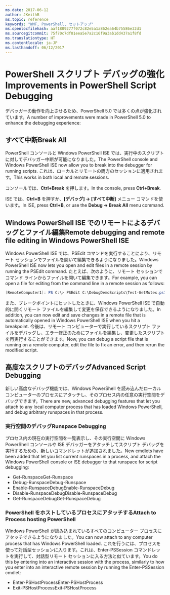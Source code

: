 ```yaml
---
ms.date: 2017-06-12
author: JKeithB
ms.topic: reference
keywords: "WMF, PowerShell, セットアップ"
ms.openlocfilehash: aaf1809277f072c82e5a1a862ea64b75586e32d1
ms.sourcegitcommit: 75f70c7df01eea5e7a2c16f9a3ab1dd437a1f8fd
ms.translationtype: HT
ms.contentlocale: ja-JP
ms.lasthandoff: 06/12/2017
---
```

# <a name="improvements-in-powershell-script-debugging"></a><span data-ttu-id="f834f-102">PowerShell スクリプト デバッグの強化</span><span class="sxs-lookup"><span data-stu-id="f834f-102">Improvements in PowerShell Script Debugging</span></span>

<span data-ttu-id="f834f-103">デバッガーの動作を向上させるため、PowerShell 5.0 では多くの点が強化されています。</span><span class="sxs-lookup"><span data-stu-id="f834f-103">A number of improvements were made in PowerShell 5.0 to enhance the debugging experience:</span></span>

## <a name="break-all"></a><span data-ttu-id="f834f-104">すべて中断</span><span class="sxs-lookup"><span data-stu-id="f834f-104">Break All</span></span>

<span data-ttu-id="f834f-105">PowerShell コンソールと Windows PowerShell ISE では、実行中のスクリプトに対してデバッガー中断が可能になりました。</span><span class="sxs-lookup"><span data-stu-id="f834f-105">The PowerShell console and Windows PowerShell ISE now allow you to break into the debugger for running scripts.</span></span> <span data-ttu-id="f834f-106">これは、ローカルとリモートの両方のセッションに適用されます。</span><span class="sxs-lookup"><span data-stu-id="f834f-106">This works in both local and remote sessions.</span></span>

<span data-ttu-id="f834f-107">コンソールでは、**Ctrl+Break** を押します。</span><span class="sxs-lookup"><span data-stu-id="f834f-107">In the console, press **Ctrl+Break**.</span></span>

<span data-ttu-id="f834f-108">ISE では、**Ctrl+B** を押すか、**[デバッグ] -> [すべて中断]** メニュー コマンドを使います。</span><span class="sxs-lookup"><span data-stu-id="f834f-108">In ISE, press **Ctrl+B**, or use the **Debug -> Break All** menu command.</span></span>

## <a name="remote-debugging-and-remote-file-editing-in-windows-powershell-ise"></a><span data-ttu-id="f834f-109">Windows PowerShell ISE でのリモートによるデバッグとファイル編集</span><span class="sxs-lookup"><span data-stu-id="f834f-109">Remote debugging and remote file editing in Windows PowerShell ISE</span></span>

<span data-ttu-id="f834f-110">Windows PowerShell ISE では、PSEdit コマンドを実行することにより、リモート セッションでファイルを開いて編集できるようになりました。</span><span class="sxs-lookup"><span data-stu-id="f834f-110">Windows PowerShell ISE now lets you open and edit files in a remote session by running the PSEdit command.</span></span>
<span data-ttu-id="f834f-111">たとえば、次のように、リモート セッションでコマンド ラインからファイルを開いて編集できます。</span><span class="sxs-lookup"><span data-stu-id="f834f-111">For example, you can open a file for editing from the command line in a remote session as follows:</span></span>

```powershell
[RemoteComputer1]: PS C:\> PSEdit C:\DebugDemoScripts\Test-GetMutex.ps1
```

<span data-ttu-id="f834f-112">また、ブレークポイントにヒットしたときに、Windows PowerShell ISE で自動的に開くリモート ファイルを編集して変更を保存できるようになりました。</span><span class="sxs-lookup"><span data-stu-id="f834f-112">In addition, you can now edit and save changes in a remote file that is automatically opened in Windows PowerShell ISE when you hit a breakpoint.</span></span>
<span data-ttu-id="f834f-113">今後は、リモート コンピューターで実行しているスクリプト ファイルをデバッグし、エラー修正のためにファイルを編集し、変更したスクリプトを再実行することができます。</span><span class="sxs-lookup"><span data-stu-id="f834f-113">Now, you can debug a script file that is running on a remote computer, edit the file to fix an error, and then rerun the modified script.</span></span>

## <a name="advanced-script-debugging"></a><span data-ttu-id="f834f-114">高度なスクリプトのデバッグ</span><span class="sxs-lookup"><span data-stu-id="f834f-114">Advanced Script Debugging</span></span>

<span data-ttu-id="f834f-115">新しい高度なデバッグ機能では、Windows PowerShell を読み込んだローカル コンピューターのプロセスにアタッチし、そのプロセス内の任意の実行空間をデバッグできます。</span><span class="sxs-lookup"><span data-stu-id="f834f-115">There are new, advanced debugging features that let you attach to any local computer process that has loaded Windows PowerShell, and debug arbitrary runspaces in that process.</span></span>

### <a name="runspace-debugging"></a><span data-ttu-id="f834f-116">実行空間のデバッグ</span><span class="sxs-lookup"><span data-stu-id="f834f-116">Runspace Debugging</span></span>

<span data-ttu-id="f834f-117">プロセス内の現在の実行空間を一覧表示し、その実行空間に Windows PowerShell コンソールや ISE デバッガーをアタッチしてスクリプト デバッグを実行するための、新しいコマンドレットが追加されました。</span><span class="sxs-lookup"><span data-stu-id="f834f-117">New cmdlets have been added that let you list current runspaces in a process, and attach the Windows PowerShell console or ISE debugger to that runspace for script debugging:</span></span>

-   <span data-ttu-id="f834f-118">Get-Runspace</span><span class="sxs-lookup"><span data-stu-id="f834f-118">Get-Runspace</span></span>
-   <span data-ttu-id="f834f-119">Debug-Runspace</span><span class="sxs-lookup"><span data-stu-id="f834f-119">Debug-Runspace</span></span>
-   <span data-ttu-id="f834f-120">Enable-RunspaceDebug</span><span class="sxs-lookup"><span data-stu-id="f834f-120">Enable-RunspaceDebug</span></span>
-   <span data-ttu-id="f834f-121">Disable-RunspaceDebug</span><span class="sxs-lookup"><span data-stu-id="f834f-121">Disable-RunspaceDebug</span></span>
-   <span data-ttu-id="f834f-122">Get-RunspaceDebug</span><span class="sxs-lookup"><span data-stu-id="f834f-122">Get-RunspaceDebug</span></span>

### <a name="attach-to-process-hosting-powershell"></a><span data-ttu-id="f834f-123">PowerShell をホストしているプロセスにアタッチする</span><span class="sxs-lookup"><span data-stu-id="f834f-123">Attach to Process hosting PowerShell</span></span>

<span data-ttu-id="f834f-124">Windows PowerShell が読み込まれているすべてのコンピューター プロセスにアタッチできるようになりました。</span><span class="sxs-lookup"><span data-stu-id="f834f-124">You can now attach to any computer process that has Windows PowerShell loaded.</span></span> <span data-ttu-id="f834f-125">これを行うには、プロセスを使って対話型セッションに入ります。これは、Enter-PSSession コマンドレットを実行して、対話型リモート セッションに入る方法と似ています。</span><span class="sxs-lookup"><span data-stu-id="f834f-125">You do this by entering into an interactive session with the process, similarly to how you enter into an interactive remote session by running the Enter-PSSession cmdlet:</span></span>

-   <span data-ttu-id="f834f-126">Enter-PSHostProcess</span><span class="sxs-lookup"><span data-stu-id="f834f-126">Enter-PSHostProcess</span></span>
-   <span data-ttu-id="f834f-127">Exit-PSHostProcess</span><span class="sxs-lookup"><span data-stu-id="f834f-127">Exit-PSHostProcess</span></span>

